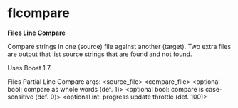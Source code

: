 # flcompare
**Files Line Compare**

Compare strings in one (source) file against another (target). Two extra files are output that list source strings that are found and not found.

Uses Boost 1.7.

Files Partial Line Compare args:
        <source_file>
        <compare_file>
        <optional bool: compare as whole words (def. 1)>
        <optional bool: compare is case-sensitive (def. 0)>
        <optional int: progress update throttle (def. 100)>
